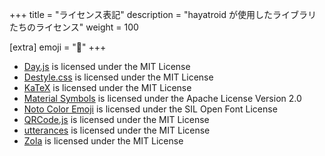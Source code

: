 +++
title = "ライセンス表記"
description = "hayatroid が使用したライブラリたちのライセンス"
weight = 100

[extra]
emoji = "🙇"
+++

- [Day.js](https://day.js.org/en/) is licensed under the MIT License
- [Destyle.css](https://nicolas-cusan.github.io/destyle.css/) is licensed under the MIT License
- [KaTeX](https://katex.org/) is licensed under the MIT License
- [Material Symbols](https://fonts.google.com/icons) is licensed under the Apache License Version 2.0
- [Noto Color Emoji](https://fonts.google.com/noto/specimen/Noto+Color+Emoji) is licensed under the SIL Open Font License
- [QRCode.js](https://davidshimjs.github.io/qrcodejs/) is licensed under the MIT License
- [utterances](https://utteranc.es/) is licensed under the MIT License
- [Zola](https://www.getzola.org/) is licensed under the MIT License
